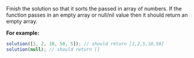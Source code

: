 Finish the solution so that it sorts the passed in array of numbers. If the function passes in an empty array or null/nil value then it should return an empty array.

**For example:**

```JavaScript
solution([1, 2, 10, 50, 5]); // should return [1,2,5,10,50]
solution(null); // should return []
```